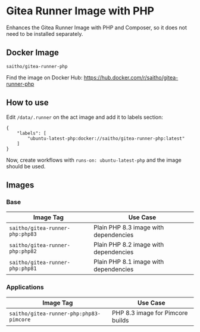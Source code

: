 # Gitea Runner Image with PHP

Enhances the Gitea Runner Image with PHP and Composer, so it does not need to be installed separately.

## Docker Image

```
saitho/gitea-runner-php
```

Find the image on Docker Hub:
https://hub.docker.com/r/saitho/gitea-runner-php

## How to use

Edit `/data/.runner` on the act image and add it to labels section:

```diff+json
{
    "labels": [
        "ubuntu-latest-php:docker://saitho/gitea-runner-php:latest"
    ]
}
```

Now, create workflows with `runs-on: ubuntu-latest-php` and the image should be used.

## Images

### Base

| Image Tag                       | Use Case                              |
|---------------------------------|---------------------------------------|
| `saitho/gitea-runner-php:php83` | Plain PHP 8.3 image with dependencies |
| `saitho/gitea-runner-php:php82` | Plain PHP 8.2 image with dependencies |
| `saitho/gitea-runner-php:php81` | Plain PHP 8.1 image with dependencies |

### Applications

| Image Tag                               | Use Case                              |
|-----------------------------------------|---------------------------------------|
| `saitho/gitea-runner-php:php83-pimcore` | PHP 8.3 image for Pimcore builds      |